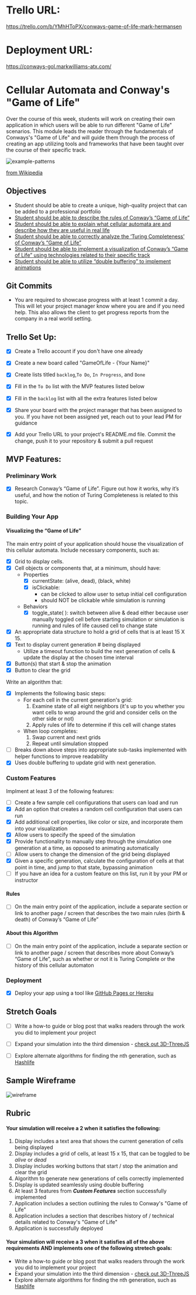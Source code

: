 # Trello URL:
https://trello.com/b/YMhHToPX/conways-game-of-life-mark-hermansen

# Deployment URL:
https://conways-gol.markwilliams-atx.com/

# Cellular Automata and Conway's "Game of Life"

Over the course of this week, students will work on creating their own application in which users will be able to run different "Game of Life" scenarios. This module leads the reader through the fundamentals of Conways's "Game of Life" and will guide them through the process of creating an app utilizing tools and frameworks that have been taught over the course of their specific track.

![example-patterns](https://media.giphy.com/media/4VVZTvTqzRR0BUwNIH/giphy.gif)

[from Wikipedia](https://en.wikipedia.org/wiki/Conway%27s_Game_of_Life#Examples_of_patterns)

## Objectives
* Student should be able to create a unique, high-quality project that can be added to a professional portfolio
* [Student should be able to describe the rules of Conway’s “Game of Life”](objectives/rules-game-life)
* [Student should be able to explain what cellular automata are and describe how they are useful in real life](objectives/explain-describe-ca)
* [Student should be able to correctly analyze the ‘Turing Completeness’ of Conway’s “Game of Life”](objectives/turing-complete)
* [Student should be able to implement a visualization of Conway’s “Game of Life” using technologies related to their specific track](objectives/visualization)
* [Student should be able to utilize “double buffering” to implement animations](objectives/double-buffer)


## Git Commits

- You are required to showcase progress with at least 1 commit a day.
  This will let your project manager know where you are and if you need
  help. This also allows the client to get progress reports from the
  company in a real world setting.


## Trello Set Up:

- [x] Create a Trello account if you don't have one already
- [x] Create a new board called "GameOfLife - {Your Name}"
- [x] Create lists titled `backlog`,`To Do`, `In Progress`, and `Done`
- [x] Fill in the `To Do` list with the MVP features listed below
- [x] Fill in the `backlog` list with all the extra features listed below
- [x] Share your board with the project manager that has been assigned to you. If you have not been assigned yet, reach out to your lead PM for guidance
- [x] Add your Trello URL to your project's README.md file. Commit the change, push it to your repository & submit a pull request


## MVP Features:

### Preliminary Work
- [x] Research Conway’s “Game of Life”. Figure out how it works, why it’s useful, and how the notion of Turing Completeness is related to this topic.

### Building Your App

#### Visualizing the “Game of Life”
The main entry point of your application should house the visualization of this cellular automata. Include necessary components, such as:
- [x] Grid to display cells. 
- [x] Cell objects or components that, at a minimum, should have:
    * Properties
        - [x] currentState: (alive, dead), (black, white)
        - [x] isClickable:
          - can be clicked to allow user to setup initial cell configuration 
          - should NOT be clickable while simulation is running
    * Behaviors
        - [x] toggle_state( ): switch between alive & dead either because user manually toggled cell before starting simulation or simulation is running and rules of life caused cell to change state
- [x] An appropriate data structure to hold a grid of cells that is at least 15 X 15. 
- [x] Text to display current generation # being displayed
    * Utilize a timeout function to build the next generation of cells & update the display at the chosen time interval     
- [x] Button(s) that start & stop the animation
- [x] Button to clear the grid

Write an algorithm that:    
- [x] Implements the following basic steps:
    - For each cell in the current generation's grid:
      1. Examine state of all eight neighbors (it's up to you whether you want cells to wrap around the grid and consider cells on the other side or not)
      2.  Apply rules of life to determine if this cell will change states
    - When loop completes:
      1. Swap current and next grids
      2. Repeat until simulation stopped
- [ ] Breaks down above steps into appropriate sub-tasks implemented with helper functions to improve readability
- [x] Uses double buffering to update grid with next generation.

### Custom Features
Implment at least 3 of the following features:
- [ ] Create a few sample cell configurations that users can load and run 
- [x] Add an option that creates a random cell configuration that users can run
- [x] Add additional cell properties, like color or size, and incorporate them into your visualization
- [x] Allow users to specify the speed of the simulation
- [x] Provide functionality to manually step through the simulation one generation at a time, as opposed to animating automatically
- [ ] Allow users to change the dimension of the grid being displayed
- [x] Given a specific generation, calculate the configuration of cells at that point in time, and jump to that state, bypassing animation
- [ ] If you have an idea for a custom feature on this list, run it by your PM or instructor

#### Rules 
- [ ] On the main entry point of the application, include a separate section or link to another page / screen that describes the two main rules (birth & death) of Conway’s “Game of Life”

#### About this Algorithm
- [ ]  On the main entry point of the application, include a separate section or link to another page / screen that describes more about Conway’s “Game of Life”, such as whether or not it is Turing Complete or the history of this cellular automaton

### Deployment
- [x] Deploy your app using a tool like [GitHub Pages or Heroku](resources/deployment)


## Stretch Goals
- [ ] Write a how-to guide or blog post that walks readers through the work you did to implement your project
- [ ] Expand your simulation into the third dimension - [check out 3D-ThreeJS](https://github.com/LambdaSchool/3D-ThreeJS)
- [ ] Explore alternate algorithms for finding the nth generation, such as [Hashlife](https://en.wikipedia.org/wiki/Hashlife)


## Sample Wireframe

![wireframe](wireframes/wireframe_1.png)


## Rubric

#### Your simulation will receive a 2 when it satisfies the following:
   1. Display includes a text area that shows the current generation of cells being displayed
   2. Display includes a grid of cells, at least 15 x 15, that can be toggled to be _alive_ or _dead_
   3. Display includes working buttons that start / stop the animation and clear the grid
   4. Algorithm to generate new generations of cells correctly implemented
   5. Display is updated seamlessly using double buffering
   6. At least 3 features from ***Custom Features*** section successfully implemented
   7. Application includes a section outlining the rules to Conway's "Game of Life" 
   8. Application includes a section that describes history of / technical details related to Conway's "Game of Life"
   9. Application is successfully deployed
   

#### Your simulation will receive a 3 when it satisfies all of the above requirements AND implements one of the following stretech goals:
   * Write a how-to guide or blog post that walks readers through the work you did to implement your project
   * Expand your simulation into the third dimension - [check out 3D-ThreeJS](https://github.com/LambdaSchool/3D-ThreeJS)
   * Explore alternate algorithms for finding the nth generation, such as [Hashlife](https://en.wikipedia.org/wiki/Hashlife)
